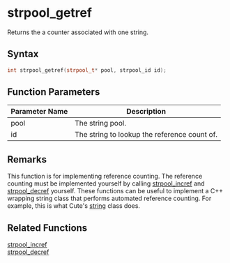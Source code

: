 
# strpool_getref

Returns the a counter associated with one string.

## Syntax

```cpp
int strpool_getref(strpool_t* pool, strpool_id id);
```

## Function Parameters

Parameter Name | Description
--- | ---
pool | The string pool.
id | The string to lookup the reference count of.

## Remarks

This function is for implementing reference counting. The reference counting must be implemented yourself by calling [strpool_incref](https://github.com/RandyGaul/cute_framework/blob/master/doc/string/strpool/strpool_incref.md) and [strpool_decref](https://github.com/RandyGaul/cute_framework/blob/master/doc/string/strpool/strpool_decref.md) yourself. These functions can be useful to implement a C++ wrapping string class that performs automated reference counting. For example, this is what Cute's [string](https://github.com/RandyGaul/cute_framework/blob/master/doc/string/string/README.md) class does.

## Related Functions
  
[strpool_incref](https://github.com/RandyGaul/cute_framework/blob/master/doc/string/strpool/strpool_incref.md)  
[strpool_decref](https://github.com/RandyGaul/cute_framework/blob/master/doc/string/strpool/strpool_decref.md)  

